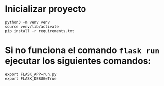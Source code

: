 # Inicializar proyecto
```
python3 -m venv venv
source venv/lib/activate
pip install -r requirements.txt
```
# Si no funciona el comando `flask run` ejecutar los siguientes comandos:
```
export FLASK_APP=run.py
export FLASK_DEBUG=True
```